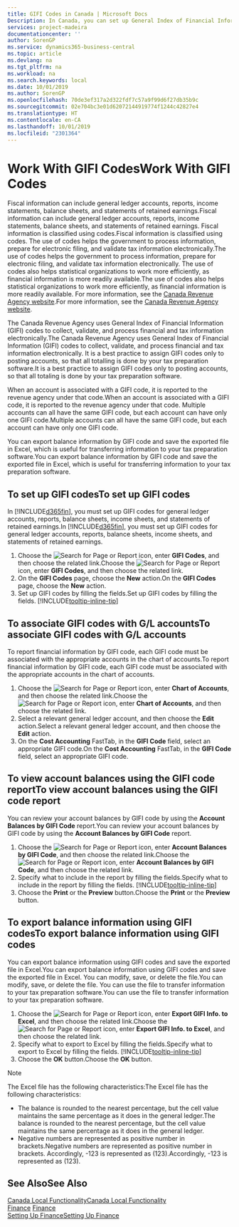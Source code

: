 ```yaml
---
title: GIFI Codes in Canada | Microsoft Docs
Description: In Canada, you can set up General Index of Financial Information (GIFI) codes and assign them to posting accounts
services: project-madeira
documentationcenter: ''
author: SorenGP
ms.service: dynamics365-business-central
ms.topic: article
ms.devlang: na
ms.tgt_pltfrm: na
ms.workload: na
ms.search.keywords: local
ms.date: 10/01/2019
ms.author: SorenGP
ms.openlocfilehash: 70de3ef317a2d322fdf7c57a9f99d6f27db35b9c
ms.sourcegitcommit: 02e704bc3e01d62072144919774f1244c42827e4
ms.translationtype: HT
ms.contentlocale: en-CA
ms.lasthandoff: 10/01/2019
ms.locfileid: "2301364"
---
```

# <a name="work-with-gifi-codes"></a><span data-ttu-id="a0fc5-103">Work With GIFI Codes</span><span class="sxs-lookup"><span data-stu-id="a0fc5-103">Work With GIFI Codes</span></span>
<span data-ttu-id="a0fc5-104">Fiscal information can include general ledger accounts, reports, income statements, balance sheets, and statements of retained earnings.</span><span class="sxs-lookup"><span data-stu-id="a0fc5-104">Fiscal information can include general ledger accounts, reports, income statements, balance sheets, and statements of retained earnings.</span></span> <span data-ttu-id="a0fc5-105">Fiscal information is classified using codes.</span><span class="sxs-lookup"><span data-stu-id="a0fc5-105">Fiscal information is classified using codes.</span></span> <span data-ttu-id="a0fc5-106">The use of codes helps the government to process information, prepare for electronic filing, and validate tax information electronically.</span><span class="sxs-lookup"><span data-stu-id="a0fc5-106">The use of codes helps the government to process information, prepare for electronic filing, and validate tax information electronically.</span></span> <span data-ttu-id="a0fc5-107">The use of codes also helps statistical organizations to work more efficiently, as financial information is more readily available.</span><span class="sxs-lookup"><span data-stu-id="a0fc5-107">The use of codes also helps statistical organizations to work more efficiently, as financial information is more readily available.</span></span> <span data-ttu-id="a0fc5-108">For more information, see the [Canada Revenue Agency website](https://www.cra-arc.gc.ca/).</span><span class="sxs-lookup"><span data-stu-id="a0fc5-108">For more information, see the [Canada Revenue Agency website](https://www.cra-arc.gc.ca/).</span></span>

<span data-ttu-id="a0fc5-109">The Canada Revenue Agency uses General Index of Financial Information (GIFI) codes to collect, validate, and process financial and tax information electronically.</span><span class="sxs-lookup"><span data-stu-id="a0fc5-109">The Canada Revenue Agency uses General Index of Financial Information (GIFI) codes to collect, validate, and process financial and tax information electronically.</span></span> <span data-ttu-id="a0fc5-110">It is a best practice to assign GIFI codes only to posting accounts, so that all totalling is done by your tax preparation software.</span><span class="sxs-lookup"><span data-stu-id="a0fc5-110">It is a best practice to assign GIFI codes only to posting accounts, so that all totaling is done by your tax preparation software.</span></span>

<span data-ttu-id="a0fc5-111">When an account is associated with a GIFI code, it is reported to the revenue agency under that code.</span><span class="sxs-lookup"><span data-stu-id="a0fc5-111">When an account is associated with a GIFI code, it is reported to the revenue agency under that code.</span></span> <span data-ttu-id="a0fc5-112">Multiple accounts can all have the same GIFI code, but each account can have only one GIFI code.</span><span class="sxs-lookup"><span data-stu-id="a0fc5-112">Multiple accounts can all have the same GIFI code, but each account can have only one GIFI code.</span></span>

<span data-ttu-id="a0fc5-113">You can export balance information by GIFI code and save the exported file in Excel, which is useful for transferring information to your tax preparation software.</span><span class="sxs-lookup"><span data-stu-id="a0fc5-113">You can export balance information by GIFI code and save the exported file in Excel, which is useful for transferring information to your tax preparation software.</span></span>

## <a name="to-set-up-gifi-codes"></a><span data-ttu-id="a0fc5-114">To set up GIFI codes</span><span class="sxs-lookup"><span data-stu-id="a0fc5-114">To set up GIFI codes</span></span>
<span data-ttu-id="a0fc5-115">In [!INCLUDE[d365fin](../../includes/d365fin_md.md)], you must set up GIFI codes for general ledger accounts, reports, balance sheets, income sheets, and statements of retained earnings.</span><span class="sxs-lookup"><span data-stu-id="a0fc5-115">In [!INCLUDE[d365fin](../../includes/d365fin_md.md)], you must set up GIFI codes for general ledger accounts, reports, balance sheets, income sheets, and statements of retained earnings.</span></span>

1. <span data-ttu-id="a0fc5-116">Choose the ![Search for Page or Report](../../media/ui-search/search_small.png "Search for Page or Report icon") icon, enter **GIFI Codes**, and then choose the related link.</span><span class="sxs-lookup"><span data-stu-id="a0fc5-116">Choose the ![Search for Page or Report](../../media/ui-search/search_small.png "Search for Page or Report icon") icon, enter **GIFI Codes**, and then choose the related link.</span></span>
2. <span data-ttu-id="a0fc5-117">On the **GIFI Codes** page, choose the **New** action.</span><span class="sxs-lookup"><span data-stu-id="a0fc5-117">On the **GIFI Codes** page, choose the **New** action.</span></span>
3. <span data-ttu-id="a0fc5-118">Set up GIFI codes by filling the fields.</span><span class="sxs-lookup"><span data-stu-id="a0fc5-118">Set up GIFI codes by filling the fields.</span></span> [!INCLUDE[tooltip-inline-tip](../../includes/tooltip-inline-tip_md.md)]

## <a name="to-associate-gifi-codes-with-gl-accounts"></a><span data-ttu-id="a0fc5-119">To associate GIFI codes with G/L accounts</span><span class="sxs-lookup"><span data-stu-id="a0fc5-119">To associate GIFI codes with G/L accounts</span></span>
<span data-ttu-id="a0fc5-120">To report financial information by GIFI code, each GIFI code must be associated with the appropriate accounts in the chart of accounts.</span><span class="sxs-lookup"><span data-stu-id="a0fc5-120">To report financial information by GIFI code, each GIFI code must be associated with the appropriate accounts in the chart of accounts.</span></span>

1. <span data-ttu-id="a0fc5-121">Choose the ![Search for Page or Report](../../media/ui-search/search_small.png "Search for Page or Report icon") icon, enter **Chart of Accounts**, and then choose the related link.</span><span class="sxs-lookup"><span data-stu-id="a0fc5-121">Choose the ![Search for Page or Report](../../media/ui-search/search_small.png "Search for Page or Report icon") icon, enter **Chart of Accounts**, and then choose the related link.</span></span>
2. <span data-ttu-id="a0fc5-122">Select a relevant general ledger account, and then choose the **Edit** action.</span><span class="sxs-lookup"><span data-stu-id="a0fc5-122">Select a relevant general ledger account, and then choose the **Edit** action.</span></span>
3. <span data-ttu-id="a0fc5-123">On the **Cost Accounting** FastTab, in the **GIFI Code** field, select an appropriate GIFI code.</span><span class="sxs-lookup"><span data-stu-id="a0fc5-123">On the **Cost Accounting** FastTab, in the **GIFI Code** field, select an appropriate GIFI code.</span></span>

## <a name="to-view-account-balances-using-the-gifi-code-report"></a><span data-ttu-id="a0fc5-124">To view account balances using the GIFI code report</span><span class="sxs-lookup"><span data-stu-id="a0fc5-124">To view account balances using the GIFI code report</span></span>
<span data-ttu-id="a0fc5-125">You can review your account balances by GIFI code by using the **Account Balances by GIFI Code** report.</span><span class="sxs-lookup"><span data-stu-id="a0fc5-125">You can review your account balances by GIFI code by using the **Account Balances by GIFI Code** report.</span></span>

1. <span data-ttu-id="a0fc5-126">Choose the ![Search for Page or Report](../../media/ui-search/search_small.png "Search for Page or Report icon") icon, enter **Account Balances by GIFI Code**, and then choose the related link.</span><span class="sxs-lookup"><span data-stu-id="a0fc5-126">Choose the ![Search for Page or Report](../../media/ui-search/search_small.png "Search for Page or Report icon") icon, enter **Account Balances by GIFI Code**, and then choose the related link.</span></span>
2. <span data-ttu-id="a0fc5-127">Specify what to include in the report by filling the fields.</span><span class="sxs-lookup"><span data-stu-id="a0fc5-127">Specify what to include in the report by filling the fields.</span></span> [!INCLUDE[tooltip-inline-tip](../../includes/tooltip-inline-tip_md.md)]
3. <span data-ttu-id="a0fc5-128">Choose the **Print** or the **Preview** button.</span><span class="sxs-lookup"><span data-stu-id="a0fc5-128">Choose the **Print** or the **Preview** button.</span></span>

## <a name="to-export-balance-information-using-gifi-codes"></a><span data-ttu-id="a0fc5-129">To export balance information using GIFI codes</span><span class="sxs-lookup"><span data-stu-id="a0fc5-129">To export balance information using GIFI codes</span></span>
<span data-ttu-id="a0fc5-130">You can export balance information using GIFI codes and save the exported file in Excel.</span><span class="sxs-lookup"><span data-stu-id="a0fc5-130">You can export balance information using GIFI codes and save the exported file in Excel.</span></span> <span data-ttu-id="a0fc5-131">You can modify, save, or delete the file.</span><span class="sxs-lookup"><span data-stu-id="a0fc5-131">You can modify, save, or delete the file.</span></span> <span data-ttu-id="a0fc5-132">You can use the file to transfer information to your tax preparation software.</span><span class="sxs-lookup"><span data-stu-id="a0fc5-132">You can use the file to transfer information to your tax preparation software.</span></span>

1. <span data-ttu-id="a0fc5-133">Choose the ![Search for Page or Report](../../media/ui-search/search_small.png "Search for Page or Report icon") icon, enter **Export GIFI Info. to Excel**, and then choose the related link.</span><span class="sxs-lookup"><span data-stu-id="a0fc5-133">Choose the ![Search for Page or Report](../../media/ui-search/search_small.png "Search for Page or Report icon") icon, enter **Export GIFI Info. to Excel**, and then choose the related link.</span></span>
2. <span data-ttu-id="a0fc5-134">Specify what to export to Excel by filling the fields.</span><span class="sxs-lookup"><span data-stu-id="a0fc5-134">Specify what to export to Excel by filling the fields.</span></span> [!INCLUDE[tooltip-inline-tip](../../includes/tooltip-inline-tip_md.md)]
3. <span data-ttu-id="a0fc5-135">Choose the **OK** button.</span><span class="sxs-lookup"><span data-stu-id="a0fc5-135">Choose the **OK** button.</span></span>

> [!NOTE]  
>   <span data-ttu-id="a0fc5-136">The Excel file has the following characteristics:</span><span class="sxs-lookup"><span data-stu-id="a0fc5-136">The Excel file has the following characteristics:</span></span>

* <span data-ttu-id="a0fc5-137">The balance is rounded to the nearest percentage, but the cell value maintains the same percentage as it does in the general ledger.</span><span class="sxs-lookup"><span data-stu-id="a0fc5-137">The balance is rounded to the nearest percentage, but the cell value maintains the same percentage as it does in the general ledger.</span></span>
* <span data-ttu-id="a0fc5-138">Negative numbers are represented as positive number in brackets.</span><span class="sxs-lookup"><span data-stu-id="a0fc5-138">Negative numbers are represented as positive number in brackets.</span></span> <span data-ttu-id="a0fc5-139">Accordingly, -123 is represented as (123).</span><span class="sxs-lookup"><span data-stu-id="a0fc5-139">Accordingly, -123 is represented as (123).</span></span>

## <a name="see-also"></a><span data-ttu-id="a0fc5-140">See Also</span><span class="sxs-lookup"><span data-stu-id="a0fc5-140">See Also</span></span>
[<span data-ttu-id="a0fc5-141">Canada Local Functionality</span><span class="sxs-lookup"><span data-stu-id="a0fc5-141">Canada Local Functionality</span></span>](canada-local-functionality.md)  
<span data-ttu-id="a0fc5-142">[Finance](../../finance.md) </span><span class="sxs-lookup"><span data-stu-id="a0fc5-142">[Finance](../../finance.md) </span></span>  
[<span data-ttu-id="a0fc5-143">Setting Up Finance</span><span class="sxs-lookup"><span data-stu-id="a0fc5-143">Setting Up Finance</span></span>](../../finance.md)
